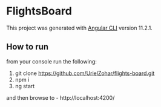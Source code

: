 # FlightsBoard

This project was generated with [Angular CLI](https://github.com/angular/angular-cli) version 11.2.1.

## How to run 

from your console run the following:

1. git clone https://github.com/UrielZohar/flights-board.git
2. npm i
3. ng start

and then browse to - http://localhost:4200/
